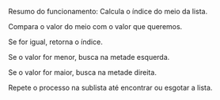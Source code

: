 Resumo do funcionamento:
Calcula o índice do meio da lista.

Compara o valor do meio com o valor que queremos.

Se for igual, retorna o índice.

Se o valor for menor, busca na metade esquerda.

Se o valor for maior, busca na metade direita.

Repete o processo na sublista até encontrar ou esgotar a lista.

